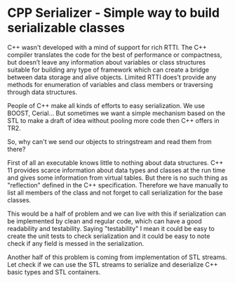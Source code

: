# CPP Serializer - Simple way to build serializable classes 

C++ wasn't developed with a mind of support for rich RTTI. The C++ compiler translates the code for the best of performance or compactness, but doesn’t leave any information about variables or class structures suitable for building any type of framework which can create a bridge between data storage and alive objects. Limited RTTI does’t provide any methods for enumeration of variables and class members or traversing through data structures. 

People of C++ make all kinds of efforts to easy serialization. We use BOOST, Cerial... But sometimes we want a simple mechanism based on the STL to make a draft of idea without pooling more code then C++ offers in TR2.

So, why can't we send our objects to stringstream and read them from there? 

First of all an executable knows little to nothing about data structures. C++ 11 provides scarce information about data types and classes at the run time and gives some information from virtual tables. But there is no such thing as "reflection" defined in the C++ specification. Therefore we have manually to list all members of the class and not forget to call serialization for the base classes.

This would be a half of problem and we can live with this if serialization can be implemented by clean and regular code, which can have a good readability and testability. Saying "testability" I mean it could be easy to create the unit tests to check serialization and it could be easy to note check if any field is messed in the serialization. 

Another half of this problem is coming from implementation of STL streams. Let check if we can use the STL streams to serialize and deserialize C++ basic types and STL containers.
